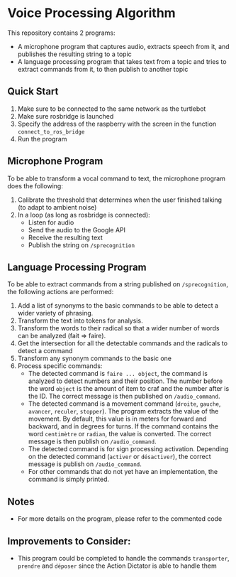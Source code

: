 # Voice Processing Algorithm

This repository contains 2 programs:
- A microphone program that captures audio, extracts speech from it, and publishes the resulting string to a topic
- A language processing program that takes text from a topic and tries to extract commands from it, to then publish to another topic

## Quick Start
1. Make sure to be connected to the same network as the turtlebot
2. Make sure rosbridge is launched
3. Specify the address of the raspberry with the screen in the function `connect_to_ros_bridge`
4. Run the program

## Microphone Program
To be able to transform a vocal command to text, the microphone program does the following:
1. Calibrate the threshold that determines when the user finished talking (to adapt to ambient noise) 
2. In a loop (as long as rosbridge is connected):
    - Listen for audio
    - Send the audio to the Google API
    - Receive the resulting text
    - Publish the string on `/sprecognition`

## Language Processing Program
To be able to extract commands from a string published on `/sprecognition`, the following actions are performed:
1. Add a list of synonyms to the basic commands to be able to detect a wider variety of phrasing.
2. Transform the text into tokens for analysis.
3. Transform the words to their radical so that a wider number of words can be analyzed (fait => faire).
4. Get the intersection for all the detectable commands and the radicals to detect a command
5. Transform any synonym commands to the basic one
6. Process specific commands:
    - The detected command is `faire ... object`, the command is analyzed to detect numbers and their position. The number before the word `object` is the amount of item to craf and the number after is the ID. The correct message is then published on `/audio_command`.
    - The detected command is a movement command (`droite`, `gauche`, `avancer`, `reculer`, `stopper`). The program extracts the value of the movement. By default, this value is in meters for forward and backward, and in degrees for turns. If the command contains the word `centimètre` or `radian`, the value is converted. The correct message is then publish on `/audio_command`.
    - The detected command is for sign processing activation. Depending on the detected command (`activer` or `désactiver`), the correct message is publish on `/audio_command`.
    - For other commands that do not yet have an implementation, the command is simply printed.

## Notes
- For more details on the program, please refer to the commented code

## Improvements to Consider:
- This program could be completed to handle the commands `transporter`, `prendre` and `déposer` since the Action Dictator is able to handle them